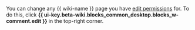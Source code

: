 You can change any {{ wiki-name }} page you have [edit permissions](../../wiki/page-management/access-setup.md#read-only) for. To do this, click **{{ ui-key.beta-wiki.blocks_common_desktop.blocks_w-comment.edit }}** in the top-right corner.